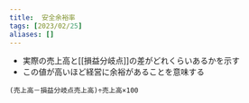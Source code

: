 ```yaml
---
title:  安全余裕率
tags: [2023/02/25]
aliases: []
---
```


- 実際の売上高と[[損益分岐点]]の差がどれくらいあるかを示す
- この値が高いほど経営に余裕があることを意味する
```
(売上高－損益分岐点売上高)÷売上高×100
```


